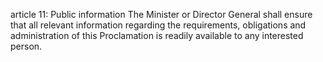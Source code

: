article 11: Public information 
The Minister or Director General shall ensure that all relevant information regarding the requirements, obligations and administration of this Proclamation is readily available to any interested person. 
<ul>
</ul>